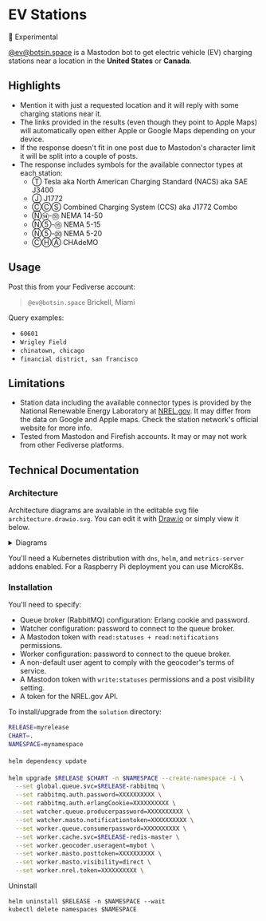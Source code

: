 # EV Stations
🧪 Experimental

[@ev@botsin.space](https://botsin.space/@ev) is a Mastodon bot to get electric vehicle (EV) charging stations near a location in the **United States** or **Canada**.  

## Highlights
* Mention it with just a requested location and it will reply with some charging stations near it. 
* The links provided in the results (even though they point to Apple Maps) will automatically open either Apple or Google Maps depending on your device.
* If the response doesn't fit in one post due to Mastodon's character limit it will be split into a couple of posts.
* The response includes symbols for the available connector types at each station:
  * Ⓣ Tesla aka North American Charging Standard (NACS) aka SAE J3400
  * Ⓙ J1772
  * ⒸⒸⓈ Combined Charging System (CCS) aka J1772 Combo
  * Ⓝ⑭-㊿ NEMA 14-50
  * Ⓝ⑤-⑮ NEMA 5-15
  * Ⓝ⑤-⑳ NEMA 5-20
  * ⒸⒽⒶ CHAdeMO


## Usage

Post this from your Fediverse account:
> `@ev@botsin.space` Brickell, Miami

Query examples:  
* `60601`
* `Wrigley Field` 
* `chinatown, chicago` 
* `financial district, san francisco` 

## Limitations
* Station data including the available connector types is provided by the National Renewable Energy Laboratory at [NREL.gov](https://www.nrel.gov). It may differ from the data on Google and Apple maps. Check the station network's official website for more info.
* Tested from Mastodon and Firefish accounts. It may or may not work from other Fediverse platforms. 

## Technical Documentation

### Architecture
Architecture diagrams are available in the editable svg file `architecture.drawio.svg`. You can edit it with [Draw.io](https://www.drawio.com) or simply view it below.

<details>
  <summary>Diagrams</summary>
  
  ![Diagrams](architecture.drawio.svg)

</details>

<p></p>

You'll need a Kubernetes distribution with `dns`, `helm`, and `metrics-server` addons enabled. For a Raspberry Pi deployment you can use MicroK8s.

### Installation

You'll need to specify:
* Queue broker (RabbitMQ) configuration: Erlang cookie and password.
* Watcher configuration: password to connect to the queue broker.
* A Mastodon token with `read:statuses + read:notifications` permissions.
* Worker configuration: password to connect to the queue broker.
* A non-default user agent to comply with the geocoder's terms of service.
* A Mastodon token with `write:statuses` permissions and a post visibility setting.
* A token for the NREL.gov API.

To install/upgrade from the `solution` directory:
```sh
RELEASE=myrelease
CHART=.
NAMESPACE=mynamespace

helm dependency update

helm upgrade $RELEASE $CHART -n $NAMESPACE --create-namespace -i \
  --set global.queue.svc=$RELEASE-rabbitmq \
  --set rabbitmq.auth.password=XXXXXXXXXX \
  --set rabbitmq.auth.erlangCookie=XXXXXXXXXX \
  --set watcher.queue.producerpassword=XXXXXXXXXX \
  --set watcher.masto.notificationtoken=XXXXXXXXXX \
  --set worker.queue.consumerpassword=XXXXXXXXXX \
  --set worker.cache.svc=$RELEASE-redis-master \
  --set worker.geocoder.useragent=mybot \
  --set worker.masto.posttoken=XXXXXXXXXX \
  --set worker.masto.visibility=direct \
  --set worker.nrel.token=XXXXXXXXXX \
```

Uninstall
```shell
helm uninstall $RELEASE -n $NAMESPACE --wait
kubectl delete namespaces $NAMESPACE
```
